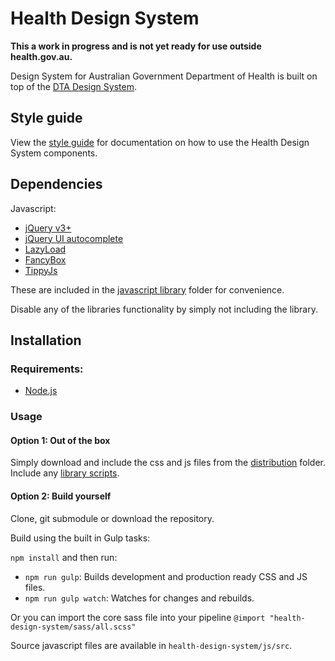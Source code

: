 # Health Design System

**This a work in progress and is not yet ready for use outside health.gov.au.**

Design System for Australian Government Department of Health is built on top of the [DTA Design System](https://designsystem.gov.au/).

## Style guide
View the [style guide](https://healthgovau.github.io/health-design-system/) for documentation on how to use the Health Design System components.

## Dependencies
Javascript:
* [jQuery v3+](https://jquery.com/)
* [jQuery UI autocomplete](https://jqueryui.com/download/#!version=1.12.1&components=110000010001000000100000100000000000000000000000)
* [LazyLoad](https://github.com/verlok/lazyload)
* [FancyBox](http://fancyapps.com/fancybox/3/)
* [TippyJs](https://github.com/atomiks/tippyjs)

These are included in the [javascript library](js/libraries) folder for convenience.

Disable any of the libraries functionality by simply not including the library.

## Installation

### Requirements: 
 * [Node.js](https://nodejs.org/)

### Usage

#### Option 1: Out of the box
Simply download and include the css and js files from the [distribution](dist) folder.
Include any [library scripts](js/libraries).

#### Option 2: Build yourself
Clone, git submodule or download the repository.

Build using the built in Gulp tasks:

`npm install` and then run:
  * `npm run gulp`: Builds development and production ready CSS and JS files.
  * `npm run gulp watch`: Watches for changes and rebuilds.
  
Or you can import the core sass file into your pipeline `@import "health-design-system/sass/all.scss"`

Source javascript files are available in `health-design-system/js/src`.

